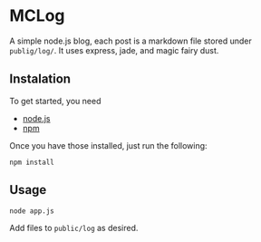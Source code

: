 MCLog
=====

A simple node.js blog, each post is a markdown file stored under `publig/log/`. It uses express, jade, and magic fairy dust.

Instalation
-----------
To get started, you need 

* [node.js](nodejs.org)
* [npm](npmjs.org/doc/README.html)

Once you have those installed, just run the following:

    npm install

Usage
-----

    node app.js

Add files to `public/log` as desired.

